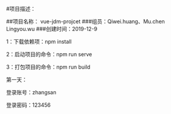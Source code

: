 ﻿#项目描述：

##项目名称： vue-jdm-projcet
 ###组员：Qiwei.huang、Mu.chen Lingyou.wu
 ###创建时间：2019-12-9

1：下载依赖项：npm install

2：启动项目的命令：npm run serve

3：打包项目的命令：npm run build

第一天：

登录账号：zhangsan


登录密码：123456
